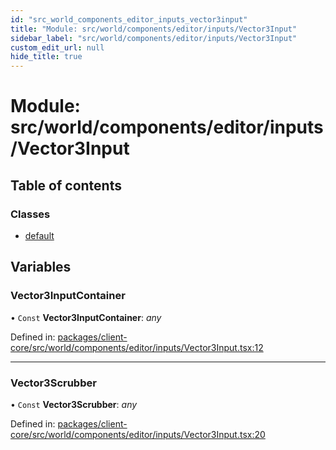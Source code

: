 ```yaml
---
id: "src_world_components_editor_inputs_vector3input"
title: "Module: src/world/components/editor/inputs/Vector3Input"
sidebar_label: "src/world/components/editor/inputs/Vector3Input"
custom_edit_url: null
hide_title: true
---
```


# Module: src/world/components/editor/inputs/Vector3Input

## Table of contents

### Classes

- [default](../classes/src_world_components_editor_inputs_vector3input.default.md)

## Variables

### Vector3InputContainer

• `Const` **Vector3InputContainer**: *any*

Defined in: [packages/client-core/src/world/components/editor/inputs/Vector3Input.tsx:12](https://github.com/xr3ngine/xr3ngine/blob/716a06460/packages/client-core/src/world/components/editor/inputs/Vector3Input.tsx#L12)

___

### Vector3Scrubber

• `Const` **Vector3Scrubber**: *any*

Defined in: [packages/client-core/src/world/components/editor/inputs/Vector3Input.tsx:20](https://github.com/xr3ngine/xr3ngine/blob/716a06460/packages/client-core/src/world/components/editor/inputs/Vector3Input.tsx#L20)
